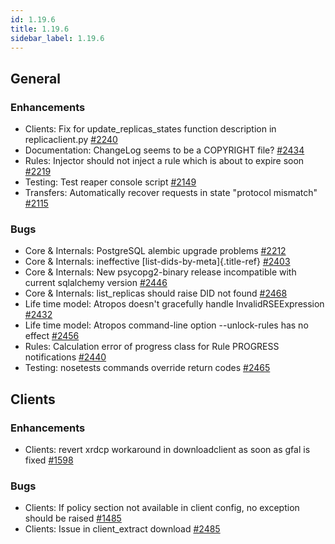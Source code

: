 ```yaml
---
id: 1.19.6
title: 1.19.6
sidebar_label: 1.19.6
---
```



## General

### Enhancements

-   Clients: Fix for update_replicas_states function description in
    replicaclient.py
    [\#2240](https://github.com/rucio/rucio/issues/2240)
-   Documentation: ChangeLog seems to be a COPYRIGHT file?
    [\#2434](https://github.com/rucio/rucio/issues/2434)
-   Rules: Injector should not inject a rule which is about to expire
    soon [\#2219](https://github.com/rucio/rucio/issues/2219)
-   Testing: Test reaper console script
    [\#2149](https://github.com/rucio/rucio/issues/2149)
-   Transfers: Automatically recover requests in state \"protocol
    mismatch\" [\#2115](https://github.com/rucio/rucio/issues/2115)

### Bugs

-   Core & Internals: PostgreSQL alembic upgrade problems
    [\#2212](https://github.com/rucio/rucio/issues/2212)
-   Core & Internals: ineffective [list-dids-by-meta]{.title-ref}
    [\#2403](https://github.com/rucio/rucio/issues/2403)
-   Core & Internals: New psycopg2-binary release incompatible with
    current sqlalchemy version
    [\#2446](https://github.com/rucio/rucio/issues/2446)
-   Core & Internals: list_replicas should raise DID not found
    [\#2468](https://github.com/rucio/rucio/issues/2468)
-   Life time model: Atropos doesn't gracefully handle
    InvalidRSEExpression
    [\#2432](https://github.com/rucio/rucio/issues/2432)
-   Life time model: Atropos command-line option \--unlock-rules has no
    effect [\#2456](https://github.com/rucio/rucio/issues/2456)
-   Rules: Calculation error of progress class for Rule PROGRESS
    notifications [\#2440](https://github.com/rucio/rucio/issues/2440)
-   Testing: nosetests commands override return codes
    [\#2465](https://github.com/rucio/rucio/issues/2465)

## Clients

### Enhancements

-   Clients: revert xrdcp workaround in downloadclient as soon as gfal
    is fixed [\#1598](https://github.com/rucio/rucio/issues/1598)

### Bugs

-   Clients: If policy section not available in client config, no
    exception should be raised
    [\#1485](https://github.com/rucio/rucio/issues/1485)
-   Clients: Issue in client_extract download
    [\#2485](https://github.com/rucio/rucio/issues/2485)
